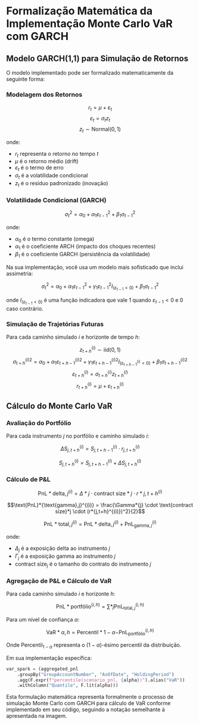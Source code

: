 # Formalização Matemática da Implementação Monte Carlo VaR com GARCH

## Modelo GARCH(1,1) para Simulação de Retornos

O modelo implementado pode ser formalizado matematicamente da seguinte forma:

### Modelagem dos Retornos

$$r_t = \mu + \varepsilon_t$$ $$\varepsilon_t = \sigma_t z_t$$ $$z_t \sim \text{Normal}(0,1)$$

onde:

- $r_t$ representa o retorno no tempo $t$
- $\mu$ é o retorno médio (drift)
- $\varepsilon_t$ é o termo de erro
- $\sigma_t$ é a volatilidade condicional
- $z_t$ é o resíduo padronizado (inovação)

### Volatilidade Condicional (GARCH)

$$\sigma_t^2 = \alpha_0 + \alpha_1 \varepsilon_{t-1}^2 + \beta_1 \sigma_{t-1}^2$$

onde:

- $\alpha_0$ é o termo constante (omega)
- $\alpha_1$ é o coeficiente ARCH (impacto dos choques recentes)
- $\beta_1$ é o coeficiente GARCH (persistência da volatilidade)

Na sua implementação, você usa um modelo mais sofisticado que inclui assimetria:

$$\sigma_t^2 = \alpha_0 + \alpha_1 \varepsilon_{t-1}^2 + \gamma_1 \varepsilon_{t-1}^2 I_{(\varepsilon_{t-1}<0)} + \beta_1 \sigma_{t-1}^2$$

onde $I_{(\varepsilon_{t-1}<0)}$ é uma função indicadora que vale 1 quando $\varepsilon_{t-1} < 0$ e 0 caso contrário.

### Simulação de Trajetórias Futuras

Para cada caminho simulado $i$ e horizonte de tempo $h$:

$$z_{t+h}^{(i)} \sim \text{iid}(0,1)$$ $$\sigma_{t+h}^{(i)2} = \alpha_0 + \alpha_1 \varepsilon_{t+h-1}^{(i)2} + \gamma_1 \varepsilon_{t+h-1}^{(i)2} I_{(\varepsilon_{t+h-1}^{(i)}<0)} + \beta_1 \sigma_{t+h-1}^{(i)2}$$ $$\varepsilon_{t+h}^{(i)} = \sigma_{t+h}^{(i)} z_{t+h}^{(i)}$$ $$r_{t+h}^{(i)} = \mu + \varepsilon_{t+h}^{(i)}$$

## Cálculo do Monte Carlo VaR

### Avaliação do Portfólio

Para cada instrumento $j$ no portfólio e caminho simulado $i$:

$$\Delta S_{j,t+h}^{(i)} = S_{j,t+h-1}^{(i)} \cdot r_{j,t+h}^{(i)}$$

$$S_{j,t+h}^{(i)} = S_{j,t+h-1}^{(i)} + \Delta S_{j,t+h}^{(i)}$$

### Cálculo de P&L

$$\text{PnL}*{\text{delta},j}^{(i)} = \Delta*{j} \cdot \text{contract size}*j \cdot r*{j,t+h}^{(i)}$$

$$\text{PnL}*{\text{gamma},j}^{(i)} = \frac{\Gamma*{j} \cdot \text{contract size}*j \cdot (r*{j,t+h}^{(i)})^2}{2}$$

$$\text{PnL}*{\text{total},j}^{(i)} = \text{PnL}*{\text{delta},j}^{(i)} + \text{PnL}_{\text{gamma},j}^{(i)}$$

onde:

- $\Delta_{j}$ é a exposição delta ao instrumento $j$
- $\Gamma_{j}$ é a exposição gamma ao instrumento $j$
- $\text{contract size}_j$ é o tamanho do contrato do instrumento $j$

### Agregação de P&L e Cálculo de VaR

Para cada caminho simulado $i$ e horizonte $h$:

$$\text{PnL}*{\text{portfólio}}^{(i,h)} = \sum*{j} \text{PnL}_{\text{total},j}^{(i,h)}$$

Para um nível de confiança $\alpha$:

$$\text{VaR}*{\alpha,h} = \text{Percentil}*{1-\alpha}{-\text{PnL}_{\text{portfólio}}^{(i,h)}}$$

Onde $\text{Percentil}_{1-\alpha}$ representa o $(1-\alpha)$-ésimo percentil da distribuição.

Em sua implementação específica:

```python
var_spark = (aggregated_pnl
    .groupBy("GroupAccountNumber", "AsOfDate", "HoldingPeriod")
    .agg(F.expr(f"percentile(scenario_pnl, {alpha})").alias("VaR"))
    .withColumn("Quantile", F.lit(alpha)))
```

Esta formulação matemática representa formalmente o processo de simulação Monte Carlo com GARCH para cálculo de VaR conforme implementado em seu código, seguindo a notação semelhante à apresentada na imagem.